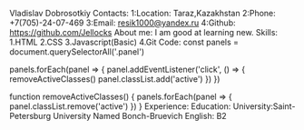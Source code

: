 
Vladislav Dobrosotkiy
Contacts:
1:Location: Taraz,Kazakhstan
2:Phone: +7(705)-24-07-469
3:Email: resik1000@yandex.ru
4:Github: https://github.com/Jellocks
About me:
I am good at learning new.
Skills:
1.HTML
2.CSS
3.Javascript(Basic)
4.Git
Code:
const panels = document.querySelectorAll('.panel')

panels.forEach(panel => {
    panel.addEventListener('click', () => {
        removeActiveClasses()
        panel.classList.add('active')
    })
})

function removeActiveClasses() {
    panels.forEach(panel => {
        panel.classList.remove('active')
    })
}
Experience:
Education:
University:Saint-Petersburg University Named Bonch-Bruevich
English:
B2